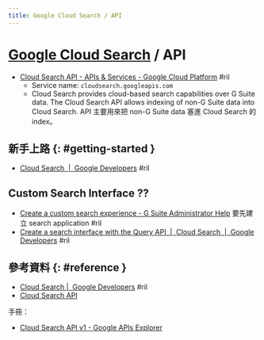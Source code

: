 ```yaml
---
title: Google Cloud Search / API
---
```

# [Google Cloud Search](google-cloud-search.md) / API

  - [Cloud Search API - APIs & Services \- Google Cloud Platform](https://console.cloud.google.com/apis/library/cloudsearch.googleapis.com) #ril
      - Service name: `cloudsearch.googleapis.com`
      - Cloud Search provides cloud-based search capabilities over G Suite data. The Cloud Search API allows indexing of non-G Suite data into Cloud Search. API 主要用來把 non-G Suite data 塞進 Cloud Search 的 index。

## 新手上路 {: #getting-started }

  - [Cloud Search  \|  Google Developers](https://developers.google.com/cloud-search/) #ril

## Custom Search Interface ??

  - [Create a custom search experience \- G Suite Administrator Help](https://support.google.com/a/answer/9043922) 要先建立 search application #ril
  - [Create a search interface with the Query API  \|  Cloud Search  \|  Google Developers](https://developers.google.com/cloud-search/docs/guides/query-guide) #ril

## 參考資料 {: #reference }

  - [Cloud Search |  Google Developers](https://developers.google.com/cloud-search/) #ril
  - [Cloud Search API](https://console.cloud.google.com/apis/library/cloudsearch.googleapis.com)

手冊：

  - [Cloud Search API v1 - Google APIs Explorer](https://developers.google.com/apis-explorer/?hl=en_US#p/cloudsearch/v1/)
